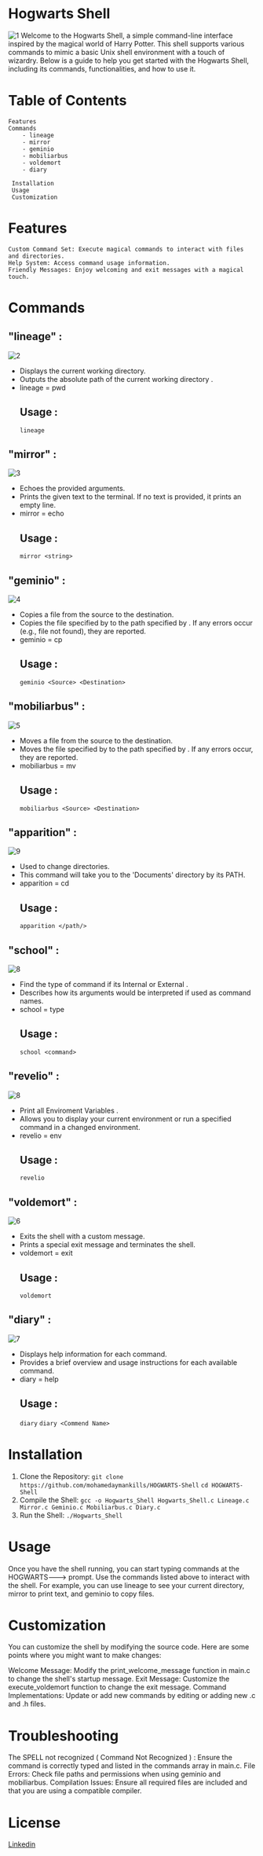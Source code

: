 # Hogwarts Shell
![1](https://github.com/mohamedaymankills/HOGWARTS-Shell/blob/main/Readme_Images/Hogwarts.png)
Welcome to the Hogwarts Shell, a simple command-line interface inspired by the magical world of Harry Potter. This shell supports various commands to mimic a basic Unix shell environment with a touch of wizardry. Below is a guide to help you get started with the Hogwarts Shell, including its commands, functionalities, and how to use it.

# Table of Contents
    Features
    Commands
        - lineage
        - mirror
        - geminio
        - mobiliarbus
        - voldemort
        - diary

     Installation
     Usage
     Customization
# Features

    Custom Command Set: Execute magical commands to interact with files and directories.
    Help System: Access command usage information.
    Friendly Messages: Enjoy welcoming and exit messages with a magical touch.   
# Commands    
## "lineage" :
![2](https://github.com/mohamedaymankills/HOGWARTS-Shell/blob/main/Readme_Images/lineage.png)
 - Displays the current working directory.
 - Outputs the absolute path of the current working directory .
 - lineage = pwd
   ## Usage :
   ```lineage ```

## "mirror" :
![3](https://github.com/mohamedaymankills/HOGWARTS-Shell/blob/main/Readme_Images/mirror.png)
 - Echoes the provided arguments.
 - Prints the given text to the terminal. If no text is provided, it prints an empty line.
 - mirror = echo
   ## Usage :
   ```mirror <string>```

 ## "geminio" :
 ![4](https://github.com/mohamedaymankills/HOGWARTS-Shell/blob/main/Readme_Images/geminio.png)
  - Copies a file from the source to the destination.
  - Copies the file specified by <source> to the path specified by <destination>. If any errors occur (e.g., file not found), they are reported.
  - geminio = cp
    ## Usage :
    ```geminio <Source> <Destination>```

 ## "mobiliarbus" :
 ![5](https://github.com/mohamedaymankills/HOGWARTS-Shell/blob/main/Readme_Images/mobiliarbus.png)
  - Moves a file from the source to the destination.
  - Moves the file specified by <source> to the path specified by <destination>. If any errors occur, they are reported.
  - mobiliarbus = mv
    ## Usage :
    ```mobiliarbus <Source> <Destination>```

  ## "apparition" :
  ![9](https://github.com/mohamedaymankills/HOGWARTS-Shell/blob/main/Readme_Images/apparition.png)
   - Used to change directories.
   - This command will take you to the 'Documents' directory by its PATH.
   - apparition = cd
     ## Usage :
     ```apparition </path/>```
    
  ## "school" :
  ![8](https://github.com/mohamedaymankills/HOGWARTS-Shell/blob/main/Readme_Images/school.png)
   - Find the type of command if its Internal or External .
   - Describes how its arguments would be interpreted if used as command names.
   - school = type
     ## Usage :
     ```school <command>```

  ## "revelio" :
  ![8](https://github.com/mohamedaymankills/HOGWARTS-Shell/blob/main/Readme_Images/revelio.png)
   - Print all Enviroment Variables .
   -  Allows you to display your current environment or run a specified command in a changed environment.
   - revelio = env
     ## Usage :
     ```revelio```         

 ## "voldemort" :
 ![6](https://github.com/mohamedaymankills/HOGWARTS-Shell/blob/main/Readme_Images/voldemort.png)
  - Exits the shell with a custom message.
  - Prints a special exit message and terminates the shell.
  - voldemort = exit
    ## Usage :
    ```voldemort```

  ## "diary" :
  ![7](https://github.com/mohamedaymankills/HOGWARTS-Shell/blob/main/Readme_Images/diary.png)
   - Displays help information for each command.
   - Provides a brief overview and usage instructions for each available command.
   - diary = help
     ## Usage :
     ```diary```
     ```diary <Commend Name>```

   # Installation
   1. Clone the Repository:
   ```git clone https://github.com/mohamedaymankills/HOGWARTS-Shell```
   ```cd HOGWARTS-Shell```
   2. Compile the Shell:
   ```gcc -o Hogwarts_Shell Hogwarts_Shell.c Lineage.c Mirror.c Geminio.c Mobiliarbus.c Diary.c```
   3. Run the Shell:
   ```./Hogwarts_Shell```

# Usage 
Once you have the shell running, you can start typing commands at the HOGWARTS---> prompt. Use the commands listed above to interact with the shell. For example, you can use lineage to see your current directory, mirror to print text, and geminio to copy files.

# Customization
You can customize the shell by modifying the source code. Here are some points where you might want to make changes:

   Welcome Message: Modify the print_welcome_message function in main.c to change the shell's startup message.
   Exit Message: Customize the execute_voldemort function to change the exit message.
   Command Implementations: Update or add new commands by editing or adding new .c and .h files.

# Troubleshooting 
The SPELL not recognized ( Command Not Recognized ) : Ensure the command is correctly typed and listed in the commands array in main.c.
File Errors: Check file paths and permissions when using geminio and mobiliarbus.
Compilation Issues: Ensure all required files are included and that you are using a compatible compiler.

# License
[Linkedin](https://www.linkedin.com/in/mohamed-ayman-78361a251/)



   
    

